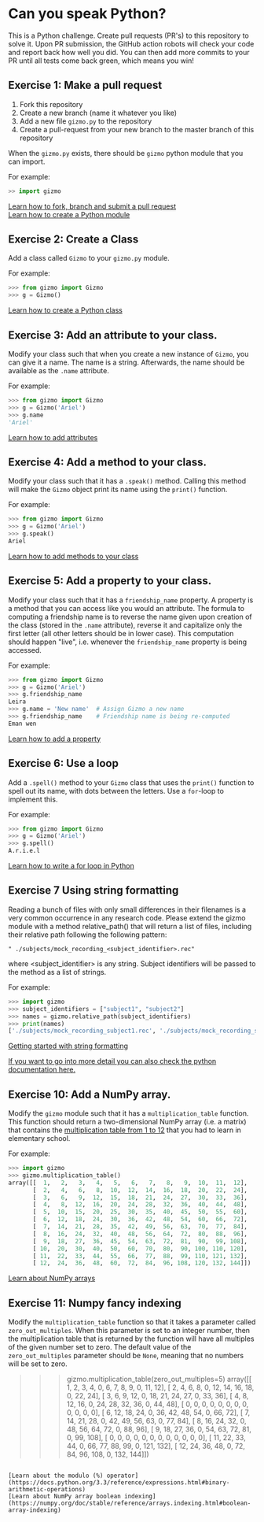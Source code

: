 # Can you speak Python?

This is a Python challenge. Create pull requests (PR's) to this repository to solve
it. Upon PR submission, the GitHub action robots will check your code and
report back how well you did. You can then add more commits to your PR until
all tests come back green, which means you win!

## Exercise 1: Make a pull request

 1. Fork this repository
 2. Create a new branch (name it whatever you like)
 3. Add a new file `gizmo.py` to the repository
 4. Create a pull-request from your new branch to the master branch of this repository

When the `gizmo.py` exists, there should be `gizmo` python module that you can import.

For example:

```python
>> import gizmo
```

[Learn how to fork, branch and submit a pull request](https://docs.github.com/en/github/collaborating-with-issues-and-pull-requests)  
[Learn how to create a Python module](https://docs.python.org/3.8/tutorial/modules.html)

## Exercise 2: Create a Class
Add a class called `Gizmo` to your `gizmo.py` module.

For example:
```python
>>> from gizmo import Gizmo
>>> g = Gizmo()
```
[Learn how to create a Python class](https://docs.python.org/3.8/tutorial/classes.html)

## Exercise 3: Add an attribute to your class.
Modify your class such that when you create a new instance of `Gizmo`, you can give it a name.
The name is a string.
Afterwards, the name should be available as the `.name` attribute.

For example:
```python
>>> from gizmo import Gizmo
>>> g = Gizmo('Ariel')
>>> g.name
'Ariel'
```

[Learn how to add attributes](https://docs.python.org/3.8/tutorial/classes.html#class-object)

## Exercise 4: Add a method to your class.
Modify your class such that it has a `.speak()` method. Calling this method
will make the `Gizmo` object print its name using the `print()` function.

For example:
```python
>>> from gizmo import Gizmo
>>> g = Gizmo('Ariel')
>>> g.speak()
Ariel
```

[Learn how to add methods to your class](https://docs.python.org/3/tutorial/classes.html#method-objects)

## Exercise 5: Add a property to your class.
Modify your class such that it has a `friendship_name` property. A property is
a method that you can access like you would an attribute. The formula to
computing a friendship name is to reverse the name given upon creation of the
class (stored in the `.name` attribute), reverse it and capitalize only the
first letter (all other letters should be in lower case). This computation
should happen "live", i.e. whenever the `friendship_name` property is being
accessed.

For example:
```python
>>> from gizmo import Gizmo
>>> g = Gizmo('Ariel')
>>> g.friendship_name
Leira
>>> g.name = 'New name'  # Assign Gizmo a new name
>>> g.friendship_name    # Friendship name is being re-computed
Eman wen
```

[Learn how to add a property](https://docs.python.org/3/library/functions.html#property)


## Exercise 6: Use a loop
Add a `.spell()` method to your `Gizmo` class that uses the `print()` function to spell out its name, with dots between the 
letters. Use a `for`-loop to implement this.

For example:
```python
>>> from gizmo import Gizmo
>>> g = Gizmo('Ariel')
>>> g.spell()
A.r.i.e.l
```

[Learn how to write a for loop in Python](https://docs.python.org/3.8/tutorial/controlflow.html#for-statements)

## Exercise 7 Using string formatting
Reading a bunch of files with only small differences in their filenames is a very common 
occurrence in any research code. Please extend the gizmo module with a method relative_path() 
that will return a list of files, including their relative path following the following pattern:
```text
" ./subjects/mock_recording_<subject_identifier>.rec"
``` 
where <subject_identifier> is any string. Subject identifiers will be passed to the method as a 
list of strings.

For example:
```python
>>> import gizmo
>>> subject_identifiers = ["subject1", "subject2"]
>>> names = gizmo.relative_path(subject_identifiers)
>>> print(names)
['./subjects/mock_recording_subject1.rec', './subjects/mock_recording_subject2.rec']
```
[Getting started with string formatting](https://realpython.com/python-f-strings/)

[If you want to go into more detail you can also check the python documentation here.](https://docs.python.org/3.4/library/string.html)


## Exercise 10: Add a NumPy array.
Modify the `gizmo` module such that it has a `multiplication_table` function.
This function should return a two-dimensional NumPy array (i.e. a matrix) that
contains the [multiplication table from 1 to 12](
https://multiplicationtablecharts.com/wp-content/uploads/2019/12/Multiplication-Table.jpg)
that you had to learn in elementary school.

For example:
```python
>>> import gizmo
>>> gizmo.multiplication_table()
array([[  1,   2,   3,   4,   5,   6,   7,   8,   9,  10,  11,  12],
       [  2,   4,   6,   8,  10,  12,  14,  16,  18,  20,  22,  24],
       [  3,   6,   9,  12,  15,  18,  21,  24,  27,  30,  33,  36],
       [  4,   8,  12,  16,  20,  24,  28,  32,  36,  40,  44,  48],
       [  5,  10,  15,  20,  25,  30,  35,  40,  45,  50,  55,  60],
       [  6,  12,  18,  24,  30,  36,  42,  48,  54,  60,  66,  72],
       [  7,  14,  21,  28,  35,  42,  49,  56,  63,  70,  77,  84],
       [  8,  16,  24,  32,  40,  48,  56,  64,  72,  80,  88,  96],
       [  9,  18,  27,  36,  45,  54,  63,  72,  81,  90,  99, 108],
       [ 10,  20,  30,  40,  50,  60,  70,  80,  90, 100, 110, 120],
       [ 11,  22,  33,  44,  55,  66,  77,  88,  99, 110, 121, 132],
       [ 12,  24,  36,  48,  60,  72,  84,  96, 108, 120, 132, 144]])
```

[Learn about NumPy arrays](https://numpy.org/doc/stable/user/quickstart.html#the-basics)

## Exercise 11: Numpy fancy indexing
Modify the `multiplication_table` function so that it takes a parameter called
`zero_out_multiples`. When this parameter is set to an integer number, then the
multiplication table that is returned by the function will have all multiples
of the given number set to zero. The default value of the `zero_out_multiples`
parameter should be ``None``, meaning that no numbers will be set to zero.

>>> gizmo.multiplication_table(zero_out_multiples=5)
array([[  1,   2,   3,   4,   0,   6,   7,   8,   9,   0,  11,  12],
       [  2,   4,   6,   8,   0,  12,  14,  16,  18,   0,  22,  24],
       [  3,   6,   9,  12,   0,  18,  21,  24,  27,   0,  33,  36],
       [  4,   8,  12,  16,   0,  24,  28,  32,  36,   0,  44,  48],
       [  0,   0,   0,   0,   0,   0,   0,   0,   0,   0,   0,   0],
       [  6,  12,  18,  24,   0,  36,  42,  48,  54,   0,  66,  72],
       [  7,  14,  21,  28,   0,  42,  49,  56,  63,   0,  77,  84],
       [  8,  16,  24,  32,   0,  48,  56,  64,  72,   0,  88,  96],
       [  9,  18,  27,  36,   0,  54,  63,  72,  81,   0,  99, 108],
       [  0,   0,   0,   0,   0,   0,   0,   0,   0,   0,   0,   0],
       [ 11,  22,  33,  44,   0,  66,  77,  88,  99,   0, 121, 132],
       [ 12,  24,  36,  48,   0,  72,  84,  96, 108,   0, 132, 144]])
```

[Learn about the modulo (%) operator](https://docs.python.org/3.3/reference/expressions.html#binary-arithmetic-operations)  
[Learn about NumPy array boolean indexing](https://numpy.org/doc/stable/reference/arrays.indexing.html#boolean-array-indexing)
